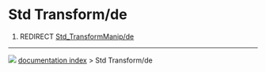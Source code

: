 # Std Transform/de
1.  REDIRECT [Std_TransformManip/de](Std_TransformManip/de.md)



---
![](images/Button_right.svg) [documentation index](../README.md) > Std Transform/de
